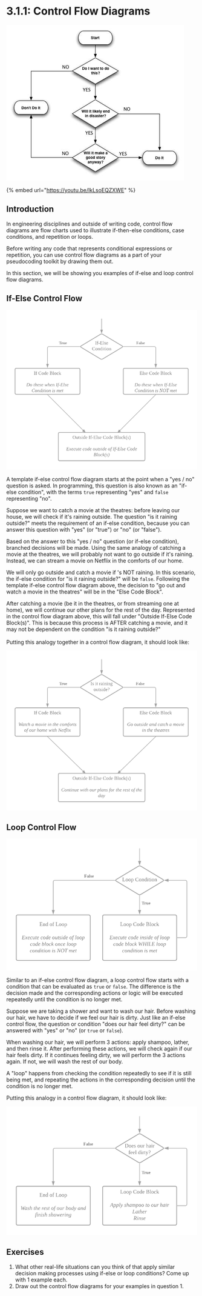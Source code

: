 # 3.1.1: Control Flow Diagrams

![A template control flow diagram for living your life. ](../../../.gitbook/assets/life-lessons-flowchart.jpeg)

{% embed url="https://youtu.be/IkLsoEQZXWE" %}

## Introduction

In engineering disciplines and outside of writing code, control flow diagrams are flow charts used to illustrate if-then-else conditions, case conditions, and repetition or loops.

Before writing any code that represents conditional expressions or repetition, you can use control flow diagrams as a part of your pseudocoding toolkit by drawing them out.

In this section, we will be showing you examples of if-else and loop control flow diagrams.

## If-Else Control Flow

![A template if-else control flow diagram.](<../../../.gitbook/assets/Blank diagram (1).png>)

A template if-else control flow diagram starts at the point when a "yes / no" question is asked. In programming, this question is also known as an "if-else condition", with the terms `true` representing "yes" and `false` representing "no".

Suppose we want to catch a movie at the theatres: before leaving our house, we will check if it's raining outside. The question "is it raining outside?" meets the requirement of an if-else condition, because you can answer this question with "yes" (or "true") or "no" (or "false").

Based on the answer to this "yes / no" question (or if-else condition), branched decisions will be made. Using the same analogy of catching a movie at the theatres, we will probably not want to go outside if it's raining. Instead, we can stream a movie on Netflix in the comforts of our home.&#x20;

We will only go outside and catch a movie if 's NOT raining. In this scenario, the if-else condition for "is it raining outside?" will be `false`. Following the template if-else control flow diagram above, the decision to "go out and watch a movie in the theatres" will be in the "Else Code Block".

After catching a movie (be it in the theatres, or from streaming one at home), we will continue our other plans for the rest of the day. Represented in the control flow diagram above, this will fall under "Outside If-Else Code Block(s)". This is because this process is AFTER catching a movie, and it may not be dependent on the condition "is it raining outside?"\
\
Putting this analogy together in a control flow diagram, it should look like:

![A control flow diagram for deciding whether to go outside and catch a movie in the theatres.](<../../../.gitbook/assets/Blank diagram (2).png>)

## Loop Control Flow

![A template loop control flow diagram.](<../../../.gitbook/assets/Blank diagram (3).png>)

Similar to an if-else control flow diagram, a loop control flow starts with a condition that can be evaluated as `true` or `false`. The difference is the decision made and the corresponding actions or logic will be executed repeatedly until the condition is no longer met.

Suppose we are taking a shower and want to wash our hair. Before washing our hair, we have to decide if we feel our hair is dirty. Just like an if-else control flow, the question or condition "does our hair feel dirty?" can be answered with "yes" or "no" (or `true` or `false`).

When washing our hair, we will perform 3 actions: apply shampoo, lather, and then rinse it. After performing these actions, we will check again if our hair feels dirty. If it continues feeling dirty, we will perform the 3 actions again. If not, we will wash the rest of our body.&#x20;

A "loop" happens from checking the condition repeatedly to see if it is still being met, and repeating the actions in the corresponding decision until the condition is no longer met.

Putting this analogy in a control flow diagram, it should look like:

![A control flow diagram to decide whether to continue shampooing our hair while showering.](<../../../.gitbook/assets/Blank diagram (4).png>)

## Exercises

1. What other real-life situations can you think of that apply similar decision making processes using if-else or loop conditions? Come up with 1 example each.
2. Draw out the control flow diagrams for your examples in question 1.
